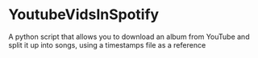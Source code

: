 # YoutubeVidsInSpotify
A python script that allows you to download an album from YouTube and split it up into songs, using a timestamps file as a reference
